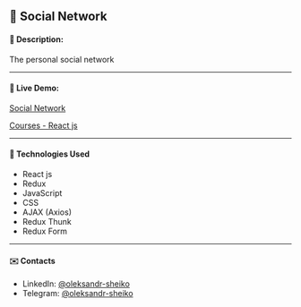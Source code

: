## :pushpin: Social Network
#### :memo: Description: 

The personal social network 
___

#### :link: Live Demo: 
[Social Network](https://olexander96.github.io/social-network/)

[Courses - React js](https://www.youtube.com/playlist?list=PLcvhF2Wqh7DNVy1OCUpG3i5lyxyBWhGZ8)
___

#### :rocket: Technologies Used

* React js
* Redux
* JavaScript 
* CSS
* AJAX (Axios)
* Redux Thunk
* Redux Form
___

#### :envelope: Contacts
* LinkedIn: [@oleksandr-sheiko](https://www.linkedin.com/in/oleksandr-sheiko-74094224a/)
* Telegram: [@oleksandr-sheiko](https://t.me/oleksandrsheiko96)
